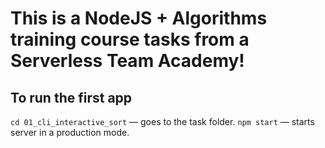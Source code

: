 # This is a NodeJS + Algorithms training course tasks from a Serverless Team Academy!

## To run the first app

`cd 01_cli_interactive_sort` &mdash; goes to the task folder.
`npm start` &mdash; starts server in a production mode.
